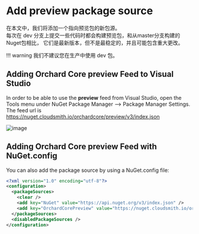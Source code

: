 # Add preview package source

在本文中，我们将添加一个指向预览包的新包源。   
每次在 dev 分支上提交一些代码时都会构建预览包，和从master分支构建的Nuget包相比，
它们是最新版本，但不是最稳定的，并且可能包含重大更改。 

!!! warning
    我们不建议您在生产中使用 dev 包。

## Adding Orchard Core preview Feed to Visual Studio

In order to be able to use the __preview__ feed from Visual Studio, open the Tools menu under NuGet Package Manager --> Package Manager Settings.
The feed url is <https://nuget.cloudsmith.io/orchardcore/preview/v3/index.json>

![image](assets/add-preview-package-source.png)


## Adding Orchard Core preview Feed with NuGet.config

You can also add the package source by using a NuGet.config file:

```xml
<?xml version="1.0" encoding="utf-8"?>
<configuration>
  <packageSources>
    <clear />
    <add key="NuGet" value="https://api.nuget.org/v3/index.json" />
    <add key="OrchardCorePreview" value="https://nuget.cloudsmith.io/orchardcore/preview/v3/index.json" />
  </packageSources>
  <disabledPackageSources />
</configuration>
```
